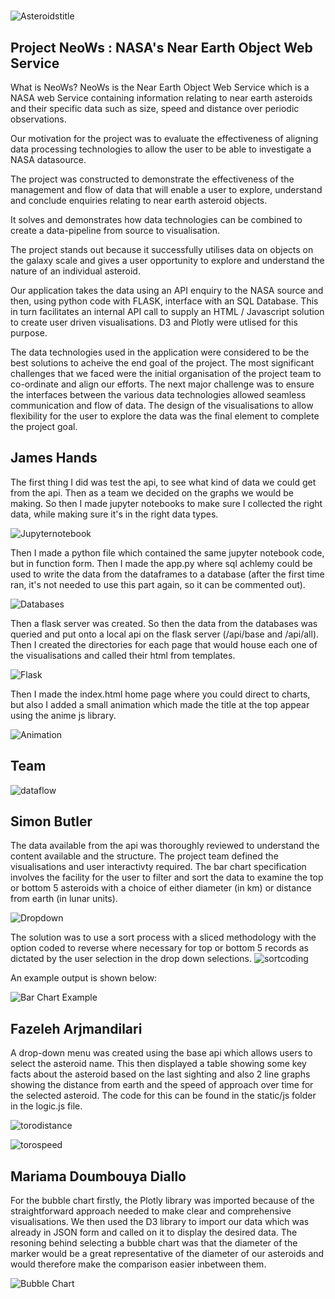 # <Asteroids>

![Asteroidstitle](static/images/Asteroid-NeoWs.jpg "titleimage")

## Project NeoWs : NASA's Near Earth Object Web Service

What is NeoWs? NeoWs is the Near Earth Object Web Service which is a NASA web Service containing information relating to near earth asteroids and their specific data such as size, speed and distance over periodic observations.

Our motivation for the project was to evaluate the effectiveness of aligning data processing technologies to allow the user to be able to investigate a NASA datasource.

The project was constructed to demonstrate the effectiveness of the management and flow of data that will enable a user to explore, understand and conclude enquiries relating to near earth asteroid objects.

It solves and demonstrates how data technologies can be combined to create a data-pipeline from source to visualisation. 

The project stands out because it successfully utilises data on objects on the galaxy scale and gives a user opportunity to explore and understand the nature of an individual asteroid.  

Our application takes the data using an API enquiry to the NASA source and then, using python code with FLASK, interface with an SQL Database. This in turn facilitates an internal API call to supply an HTML / Javascript solution to create user driven visualisations. D3 and Plotly were utlised for this purpose. 

The data technologies used in the application were considered to be the best solutions to acheive the end goal of the project. 
The most significant challenges that we faced were the initial organisation of the project team to co-ordinate and align our efforts. The next major challenge was to ensure the interfaces between the various data technologies allowed seamless communication and flow of data. The design of the visualisations to allow flexibility for the user to explore the data was the final element to complete the project goal.  




## James Hands  

The first thing I did was test the api, to see what kind of data we could get from the api. Then as a team we decided on the graphs we would be making. So then I made jupyter notebooks to make sure I collected the right data, while making sure it's in the right data types.

![Jupyternotebook](static/images/jpnb.png "jpnb")

Then I made a python file which contained the same jupyter notebook code, but in function form. Then I made the app.py where sql achlemy could be used to write the data from the dataframes to a database (after the first time ran, it's not needed to use this part again, so it can be commented out).

![Databases](static/images/df-to-db.png "database")

Then a flask server was created. So then the data from the databases was queried and put onto a local api on the flask server (/api/base and /api/all). Then I created the directories for each page that would house each one of the visualisations and called their html from templates.

![Flask](static/images/flask-templates.png "flask")

Then I made the index.html home page where you could direct to charts, but also I added a small animation which made the title at the top appear using the anime js library.

![Animation](static/images/animation.png "animation")

## Team
![dataflow](static/images/Data_Flow.png "dataflow")
## Simon Butler  

The data available from the api was thoroughly reviewed to understand the content available and the structure. The project team defined the visualisations and user interactivty required. The bar chart specification involves the facility for the user to filter and sort the data to examine the top or bottom 5 asteroids with a choice of either diameter (in km) or distance from earth (in lunar units). 

![Dropdown](static/images/dropdown-options.jpg "dropdown")
  
The solution was to use a sort process with a sliced methodology with the option coded to reverse where necessary for top or bottom 5 records as dictated by the user selection in the drop down selections.
![sortcoding](static/images/sortcoding.jpg "sortcoding")

An example output is shown below: 

![Bar Chart Example](static/images/Bar-Chart-Example.jpg "bar-chart")


## Fazeleh Arjmandilari  

A drop-down menu was created using the base api which allows users to select the asteroid name. This then displayed a table showing some key facts about the asteroid based on the last sighting and also 2 line graphs showing the distance from earth and the speed of approach over time for the selected asteroid. The code for this can be found in the static/js folder in the logic.js file.

![torodistance](https://user-images.githubusercontent.com/114575703/220774386-5be2504d-1aa2-4041-a97c-b641c73e25c7.jpg)


![torospeed](https://user-images.githubusercontent.com/114575703/220774487-6fbd4313-1a93-4a0a-8111-d87a72370510.jpg)


## Mariama Doumbouya Diallo  
For the bubble chart firstly, the Plotly library was imported because of the straightforward approach needed to make clear and comprehensive visualisations. 
We then used the D3 library to import our data which was already in JSON form and called on it to display the desired data. 
The resoning behind selecting a bubble chart was that the diameter of the marker would be a great representative of the diameter of our asteroids and would therefore make the comparison easier inbetween them.

![Bubble Chart](static/images/Screenshot-bubble.jpg "bubble")
